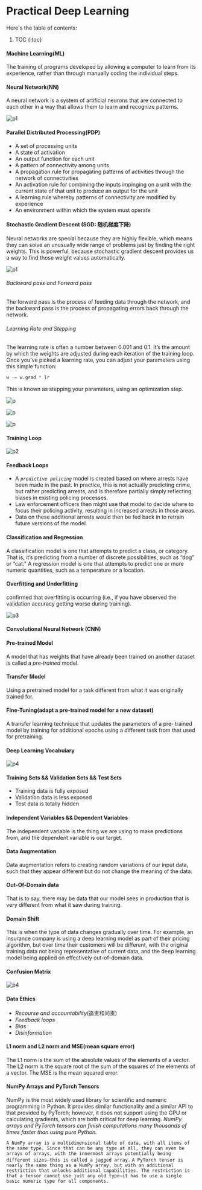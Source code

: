 # Practical Deep Learning

Here's the table of contents:

1. TOC
{:toc}

#### Machine Learning(ML)

The training of programs developed by allowing a computer to learn from its experience, rather than through manually coding the individual steps.

#### Neural Network(NN)

A neural network is a system of artificial neurons that are connected to each other in a way that allows them to learn and recognize patterns.

![p1](/images/Pastedimage20240314180458.png)

#### Parallel Distributed Processing(PDP)

- A set of processing units
- A state of activation
- An output function for each unit
- A pattern of connectivity among units
- A propagation rule for propagating patterns of activities through the network of connectivities
- An activation rule for combining the inputs impinging on a unit with the current state of that unit to produce an output for the unit
- A learning rule whereby patterns of connectivity are modified by experience
- An environment within which the system must operate

#### Stochastic Gradient Descent (SGD: 随机梯度下降)

Neural networks are special because they are highly flexible, which means they can solve an unusually wide range of problems just by finding the right weights. This is powerful, because stochastic gradient descent provides us a way to find those weight values automatically.

![p1](/images/WX20240322-120021@2x.png)

###### Backward pass and Forward pass

The forward pass is the process of feeding data through the network, and the backward pass is the process of propagating errors back through the network.

###### Learning Rate and Stepping

The learning rate is often a number between 0.001 and 0.1. It’s the amount by which the weights are adjusted during each iteration of the training loop.
Once you’ve picked a learning rate, you can adjust your parameters using this simple function:

``` python
w -= w.grad * lr
```

This is known as stepping your parameters, using an optimization step.

![p](/images/WX20240322-151036@2x.png)

![p](/images/WX20240322-151049@2x.png)

![p](/images/WX20240322-151105@2x.png)

#### Training Loop

![p2](/images/Pastedimage20240315111753.png)

#### Feedback Loops

- A *`predictive policing`* model is created based on where arrests have been made in the past. In practice, this is not actually predicting crime, but rather predicting arrests, and is therefore partially simply reflecting biases in existing policing processes.
- Law enforcement officers then might use that model to decide where to focus their policing activity, resulting in increased arrests in those areas.
- Data on these additional arrests would then be fed back in to retrain future versions of the model.

#### Classification and Regression

A classification model is one that attempts to predict a class, or category. That is, it’s predicting from a number of discrete possibilities, such as “dog” or “cat.”
A regression model is one that attempts to predict one or more numeric quantities, such as a temperature or a location.

#### Overfitting and Underfitting

confirmed that overfitting is occurring (i.e., if you have observed the validation accuracy getting worse during training).

![p3](/images/Pastedimage20240315115211.png)

#### Convolutional Neural Network (CNN)

#### Pre-trained Model

A model that has weights that have already been trained on another dataset is called a *pre‐trained* model.

#### Transfer Model

Using a pretrained model for a task different from what it was originally trained for.

#### Fine-Tuning(adapt a pre-trained model for a new dataset)

A transfer learning technique that updates the parameters of a pre‐ trained model by training for additional epochs using a different task from that used for pretraining.

#### Deep Learning Vocabulary

![p4](/images/Pastedimage20240315144530.png)

#### Training Sets && Validation Sets && Test Sets

- Training data is fully exposed
- Validation data is less exposed
- Test data is totally hidden

#### Independent Variables && Dependent Variables

The independent variable is the thing we are using to make predictions from, and the dependent variable is our target.

#### Data Augmentation

Data augmentation refers to creating random variations of our input data, such that they appear different but do not change the meaning of the data.

#### Out-Of-Domain data

That is to say, there may be data that our model sees in production that is very different from what it saw during training.

#### Domain Shift

This is when the type of data changes gradually over time. For example, an insurance company is using a deep learning model as part of their pricing algorithm, but over time their customers will be different, with the original training data not being representative of current data, and the deep learning model being applied on effectively out-of-domain data.

#### Confusion Matrix

![p4](/images/Pastedimage20240320104843.png)

#### Data Ethics

- *Recourse and accountability*(追责和问责)
- *Feedback loops*
- *Bias*
- *Disinformation*

#### L1 norm and L2 norm and MSE(mean square error)

The L1 norm is the sum of the absolute values of the elements of a vector.
The L2 norm is the square root of the sum of the squares of the elements of a vector.
The MSE is the mean squared error.

#### NumPy Arrays and PyTorch Tensors

NumPy is the most widely used library for scientific and numeric programming in Python. It provides similar functionality and a similar API to that provided by PyTorch; however, it does not support using the GPU or calculating gradients, which are both critical for deep learning. *NumPy arrays and PyTorch tensors can finish computations many thousands of times faster than using pure Python.*

`A NumPy array is a multidimensional table of data, with all items of the same type. Since that can be any type at all, they can even be arrays of arrays, with the innermost arrays potentially being different sizes—this is called a jagged array.`
`A PyTorch tensor is nearly the same thing as a NumPy array, but with an additional restriction that unlocks additional capabilities. The restriction is that a tensor cannot use just any old type—it has to use a single basic numeric type for all components.`
